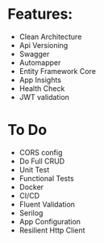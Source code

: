 # Features: 

- Clean Architecture
- Api Versioning
- Swagger
- Automapper
- Entity Framework Core
- App Insights
- Health Check
- JWT validation

# To Do

- CORS config
- Do Full CRUD
- Unit Test
- Functional Tests
- Docker
- CI/CD
- Fluent Validation
- Serilog
- App Configuration
- Resilient Http Client